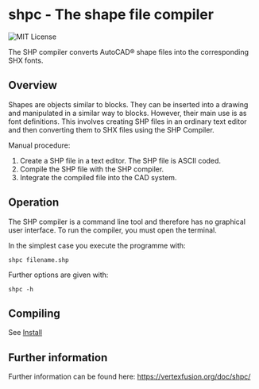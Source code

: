 # shpc - The shape file compiler

![MIT License](https://img.shields.io/github/license/dotnet/aspnetcore?color=%230b0&style=flat-square)

The SHP compiler converts AutoCAD® shape files into the corresponding SHX fonts.

## Overview

Shapes are objects similar to blocks. They can be inserted into a drawing and manipulated in a similar way to blocks. 
However, their main use is as font definitions. This involves creating SHP files in an ordinary text editor and then 
converting them to SHX files using the SHP Compiler.

Manual procedure:
1. Create a SHP file in a text editor. The SHP file is ASCII coded.
2. Compile the SHP file with the SHP compiler.
3. Integrate the compiled file into the CAD system.

## Operation

The SHP compiler is a command line tool and therefore has no graphical user interface. To run the compiler, you must open the terminal.

In the simplest case you execute the programme with:
~~~
shpc filename.shp
~~~

Further options are given with:
~~~
shpc -h
~~~

## Compiling

See [Install](INSTALL.md) 

## Further information
Further information can be found here: https://vertexfusion.org/doc/shpc/
